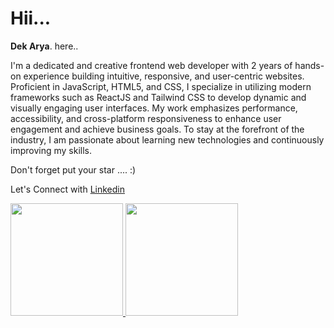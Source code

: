 # Hii... 

**Dek Arya**. here..

I'm a dedicated and creative frontend web developer with 2 years of hands-on experience building intuitive, responsive, and user-centric websites. Proficient in JavaScript, HTML5, and CSS, I specialize in utilizing modern frameworks such as ReactJS and Tailwind CSS to develop dynamic and visually engaging user interfaces. My work emphasizes performance, accessibility, and cross-platform responsiveness to enhance user engagement and achieve business goals. To stay at the forefront of the industry, I am passionate about learning new technologies and continuously improving my skills.

Don't forget put your star .... :)

Let's Connect with [Linkedin](https://www.linkedin.com/in/dek-arya-1a04771b9/)



<p align="left">
<a href="https://github.com/kadekaryasatya">
  <img height="180em" src="https://github-readme-stats-eight-theta.vercel.app/api?username=kadekaryasatya&show_icons=true&theme=algolia&include_all_commits=true&count_private=true"/>
  <img height="180em" src="https://github-readme-stats-eight-theta.vercel.app/api/top-langs/?username=kadekaryasatya&layout=compact&langs_count=8&theme=algolia"/>
</a>
</p>

